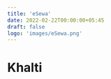 ```yaml
---
title: 'eSewa'
date: 2022-02-22T00:00:00+05:45
draft: false
logo: 'images/eSewa.png'
---
```


# Khalti 
